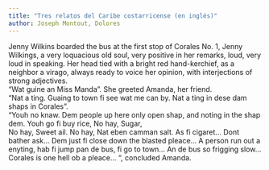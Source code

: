 ```yaml
---
title: "Tres relatos del Caribe costarricense (en inglés)"
author: Joseph Montout, Dolores
---
```

<div data-schema-version="8"><p>Jenny Wilkins boarded the bus at the first stop of Corales No. 1, Jenny Wilkings, a very loquacious old soul, very positive in her remarks, loud, very loud in speaking. Her head tied with a bright red hand-kerchief, as a neighbor a virago, always ready to voice her opinion, with interjections of strong adjectives.<br>“Wat guine an Miss Manda”. She greeted Amanda, her friend.<br>“Nat a ting. Guaing to town fi see wat me can by. Nat a ting in dese dam shaps in Corales”.<br>“Youh no knaw. Dem people up here only open shap, and noting in the shap dem. Youh go fi buy rice, No hay, Sugar,<br>No hay, Sweet ail. No hay, Nat eben camman salt. As fi cigaret... Dont bather ask... Dem just fi close down the blasted pleace... A person run out a enyting, hab fi jump pan de bus, fi go to town... An de bus so frigging slow... Corales is one hell ob a pleace... “, concluded Amanda.</p> </div>